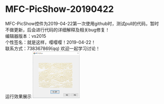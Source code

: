 # MFC-PicShow-20190422
MFC-PicShow控件为2019-04-22第一次使用github时，测试pull的代码，暂时不做更新，后会进行代码的详细解释及相关bug修复！<br>
编辑器版本：vs2015<br>
个性签名：就是这样，嘤嘤嘤！2019-04-22！<br>
联系方式：738367869(qq) 欢迎一起学习讨论！<br>
运行效果展示
  <img width="150" height="150" src="https://github.com/Qianzujin/MFC-PicShow-20190422/blob/master/MFC-PicShow/MFC-PicShow.png"></div>

